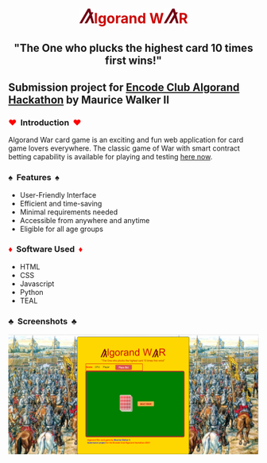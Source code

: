 <h1 style="color:#cc0000;text-align:center;"><img width="30" height="30" src="./public/images/algorand_reddish_logo.png" />lgorand W<img width="30" height="30" src="./public/images/algorand_reddish_logo.png" />R</h1>
	
<h2 style="text-align:center;font-style:italics;">"The One who plucks the highest card 10 times first wins!"</h2>

<h2>Submission project for <a href="https://www.encode.club/encode-algorand-hackathon" target="_blank">Encode Club Algorand Hackathon</a> by Maurice Walker II</h2>

<h3><span style="color:red;">&hearts;</span>&nbsp; Introduction &nbsp;<span style="color:red;">&hearts;</span></h3>

<p>Algorand War card game is an exciting and fun web application for card game lovers everywhere. The classic game of War with smart contract betting capability is available for playing and testing <a href="https://algorandwar.herokuapp.com">here now</a>.</p>

<h3>&spades;&nbsp; Features &nbsp;&spades;</h3>
<ul>
 <li>User-Friendly Interface</li>
 <li>Efficient and time-saving</li>
 <li>Minimal requirements needed</li>
 <li>Accessible from anywhere and anytime</li>
 <li>Eligible for all age groups</li>
</ul>

<h3><span style="color:red">&diams;</span>&nbsp; Software Used &nbsp;<span style="color:red">&diams;</span></h3>
  <ul>
    <li>HTML</li>
    <li>CSS</li>
    <li>Javascript</li>
    <li>Python</li>
    <li>TEAL</li>
  </ul>

<h3>&clubs;&nbsp; Screenshots &nbsp;&clubs;</h3>
<img alt="game screen preview" src="algorandwar_ss.png">
